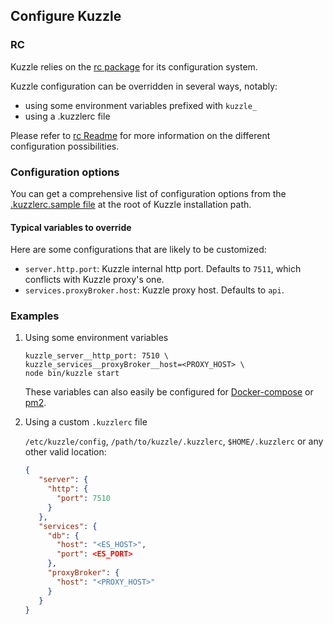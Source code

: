 ## Configure Kuzzle

### RC

Kuzzle relies on the [rc package](https://github.com/dominictarr/rc) for its configuration system.

Kuzzle configuration can be overridden in several ways, notably:

- using some environment variables prefixed with `kuzzle_`
- using a .kuzzlerc file

Please refer to [rc Readme](https://github.com/dominictarr/rc/blob/master/README.md) for more information on the 
different configuration possibilities.

### Configuration options

You can get a comprehensive list of configuration options from the [.kuzzlerc.sample file](https://github.com/kuzzleio/kuzzle/blob/master/.kuzzlerc.sample) 
at the root of Kuzzle installation path.

#### Typical variables to override

Here are some configurations that are likely to be customized:

- `server.http.port`: Kuzzle internal http port. Defaults to `7511`, which conflicts with Kuzzle proxy's one.
- `services.proxyBroker.host`: Kuzzle proxy host. Defaults to `api`.


### Examples

1. Using some environment variables

    ```
    kuzzle_server__http_port: 7510 \
    kuzzle_services__proxyBroker__host=<PROXY_HOST> \
    node bin/kuzzle start
    ```
    
    These variables can also easily be configured for [Docker-compose](https://docs.docker.com/compose/compose-file/#/environment) or [pm2](http://pm2.keymetrics.io/docs/usage/application-declaration/).
 
2. Using a custom `.kuzzlerc` file

    `/etc/kuzzle/config`, `/path/to/kuzzle/.kuzzlerc`, `$HOME/.kuzzlerc` or any other valid location:
    
    ```json
    {
       "server": {
         "http": {
           "port": 7510
         }
       },
       "services": {
         "db": {
           "host": "<ES_HOST>",
           "port": <ES_PORT>
         },
         "proxyBroker": {
           "host": "<PROXY_HOST>"
         }
       }
    }
    ```


